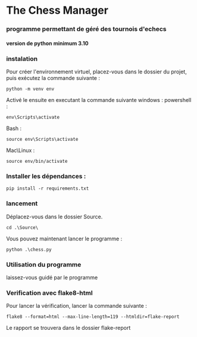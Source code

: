# The Chess Manager

### programme permettant de géré des tournois d'echecs

#### version de python minimum 3.10

### instalation
Pour créer l'environnement virtuel, placez-vous dans le dossier du projet, puis exécutez la commande suivante :
```
python -m venv env
```

Activé le ensuite en executant la commande suivante
windows :
powershell :
```
env\Scripts\activate
```
Bash :
```
source env\Scripts\activate
```

Mac\Linux :
```
source env/bin/activate
```

### Installer les dépendances :
```
pip install -r requirements.txt
```
### lancement
Déplacez-vous dans le dossier Source.
```
cd .\Source\
```
Vous pouvez maintenant lancer le programme :
```
python .\chess.py
```
### Utilisation du programme
laissez-vous guidé par le programme

### Verification avec flake8-html
Pour lancer la vérification, lancer la commande suivante :
```
flake8 --format=html --max-line-length=119 --htmldir=flake-report
```
Le rapport se trouvera dans le dossier flake-report